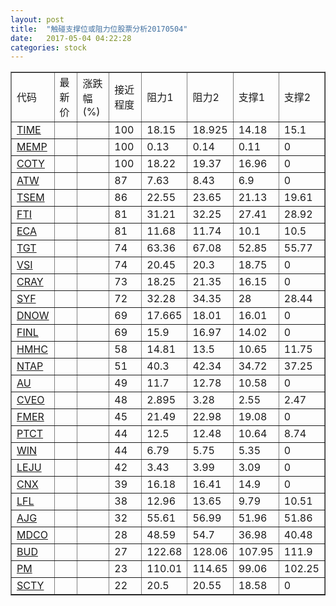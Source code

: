 ```yaml
---
layout: post
title:  "触碰支撑位或阻力位股票分析20170504"
date:   2017-05-04 04:22:28
categories: stock
---
```

<script type="text/javascript">
var stockList = []
stockList.push('gb_time');
stockList.push('gb_memp');
stockList.push('gb_coty');
stockList.push('gb_atw');
stockList.push('gb_tsem');
stockList.push('gb_fti');
stockList.push('gb_eca');
stockList.push('gb_tgt');
stockList.push('gb_vsi');
stockList.push('gb_cray');
stockList.push('gb_syf');
stockList.push('gb_dnow');
stockList.push('gb_finl');
stockList.push('gb_hmhc');
stockList.push('gb_ntap');
stockList.push('gb_au');
stockList.push('gb_cveo');
stockList.push('gb_fmer');
stockList.push('gb_ptct');
stockList.push('gb_win');
stockList.push('gb_leju');
stockList.push('gb_cnx');
stockList.push('gb_lfl');
stockList.push('gb_ajg');
stockList.push('gb_mdco');
stockList.push('gb_bud');
stockList.push('gb_pm');
stockList.push('gb_scty');
</script>
<table border="1">
 <tr>
 <td>代码</td>
 <td>最新价</td>
 <td>涨跌幅(%)</td>
 <td>接近程度</td>
 <td>阻力1</td>
 <td>阻力2</td>
 <td>支撑1</td>
 <td>支撑2</td>
</tr>
  <tr id="time" class="green">
  <td><a href="http://stock.finance.sina.com.cn/usstock/quotes/TIME.html" target="_blank">TIME</a></td><td></td><td></td><td>100</td><td>18.15</td><td>18.925</td><td>14.18</td><td>15.1</td></tr>
  <tr id="memp" class="red">
  <td><a href="http://stock.finance.sina.com.cn/usstock/quotes/MEMP.html" target="_blank">MEMP</a></td><td></td><td></td><td>100</td><td>0.13</td><td>0.14</td><td>0.11</td><td>0</td></tr>
  <tr id="coty" class="red">
  <td><a href="http://stock.finance.sina.com.cn/usstock/quotes/COTY.html" target="_blank">COTY</a></td><td></td><td></td><td>100</td><td>18.22</td><td>19.37</td><td>16.96</td><td>0</td></tr>
  <tr id="atw" class="red">
  <td><a href="http://stock.finance.sina.com.cn/usstock/quotes/ATW.html" target="_blank">ATW</a></td><td></td><td></td><td>87</td><td>7.63</td><td>8.43</td><td>6.9</td><td>0</td></tr>
  <tr id="tsem" class="green">
  <td><a href="http://stock.finance.sina.com.cn/usstock/quotes/TSEM.html" target="_blank">TSEM</a></td><td></td><td></td><td>86</td><td>22.55</td><td>23.65</td><td>21.13</td><td>19.61</td></tr>
  <tr id="fti" class="red">
  <td><a href="http://stock.finance.sina.com.cn/usstock/quotes/FTI.html" target="_blank">FTI</a></td><td></td><td></td><td>81</td><td>31.21</td><td>32.25</td><td>27.41</td><td>28.92</td></tr>
  <tr id="eca" class="green">
  <td><a href="http://stock.finance.sina.com.cn/usstock/quotes/ECA.html" target="_blank">ECA</a></td><td></td><td></td><td>81</td><td>11.68</td><td>11.74</td><td>10.1</td><td>10.5</td></tr>
  <tr id="tgt" class="green">
  <td><a href="http://stock.finance.sina.com.cn/usstock/quotes/TGT.html" target="_blank">TGT</a></td><td></td><td></td><td>74</td><td>63.36</td><td>67.08</td><td>52.85</td><td>55.77</td></tr>
  <tr id="vsi" class="green">
  <td><a href="http://stock.finance.sina.com.cn/usstock/quotes/VSI.html" target="_blank">VSI</a></td><td></td><td></td><td>74</td><td>20.45</td><td>20.3</td><td>18.75</td><td>0</td></tr>
  <tr id="cray" class="red">
  <td><a href="http://stock.finance.sina.com.cn/usstock/quotes/CRAY.html" target="_blank">CRAY</a></td><td></td><td></td><td>73</td><td>18.25</td><td>21.35</td><td>16.15</td><td>0</td></tr>
  <tr id="syf" class="green">
  <td><a href="http://stock.finance.sina.com.cn/usstock/quotes/SYF.html" target="_blank">SYF</a></td><td></td><td></td><td>72</td><td>32.28</td><td>34.35</td><td>28</td><td>28.44</td></tr>
  <tr id="dnow" class="red">
  <td><a href="http://stock.finance.sina.com.cn/usstock/quotes/DNOW.html" target="_blank">DNOW</a></td><td></td><td></td><td>69</td><td>17.665</td><td>18.01</td><td>16.01</td><td>0</td></tr>
  <tr id="finl" class="red">
  <td><a href="http://stock.finance.sina.com.cn/usstock/quotes/FINL.html" target="_blank">FINL</a></td><td></td><td></td><td>69</td><td>15.9</td><td>16.97</td><td>14.02</td><td>0</td></tr>
  <tr id="hmhc" class="green">
  <td><a href="http://stock.finance.sina.com.cn/usstock/quotes/HMHC.html" target="_blank">HMHC</a></td><td></td><td></td><td>58</td><td>14.81</td><td>13.5</td><td>10.65</td><td>11.75</td></tr>
  <tr id="ntap" class="red">
  <td><a href="http://stock.finance.sina.com.cn/usstock/quotes/NTAP.html" target="_blank">NTAP</a></td><td></td><td></td><td>51</td><td>40.3</td><td>42.34</td><td>34.72</td><td>37.25</td></tr>
  <tr id="au" class="red">
  <td><a href="http://stock.finance.sina.com.cn/usstock/quotes/AU.html" target="_blank">AU</a></td><td></td><td></td><td>49</td><td>11.7</td><td>12.78</td><td>10.58</td><td>0</td></tr>
  <tr id="cveo" class="red">
  <td><a href="http://stock.finance.sina.com.cn/usstock/quotes/CVEO.html" target="_blank">CVEO</a></td><td></td><td></td><td>48</td><td>2.895</td><td>3.28</td><td>2.55</td><td>2.47</td></tr>
  <tr id="fmer" class="green">
  <td><a href="http://stock.finance.sina.com.cn/usstock/quotes/FMER.html" target="_blank">FMER</a></td><td></td><td></td><td>45</td><td>21.49</td><td>22.98</td><td>19.08</td><td>0</td></tr>
  <tr id="ptct" class="red">
  <td><a href="http://stock.finance.sina.com.cn/usstock/quotes/PTCT.html" target="_blank">PTCT</a></td><td></td><td></td><td>44</td><td>12.5</td><td>12.48</td><td>10.64</td><td>8.74</td></tr>
  <tr id="win" class="green">
  <td><a href="http://stock.finance.sina.com.cn/usstock/quotes/WIN.html" target="_blank">WIN</a></td><td></td><td></td><td>44</td><td>6.79</td><td>5.75</td><td>5.35</td><td>0</td></tr>
  <tr id="leju" class="red">
  <td><a href="http://stock.finance.sina.com.cn/usstock/quotes/LEJU.html" target="_blank">LEJU</a></td><td></td><td></td><td>42</td><td>3.43</td><td>3.99</td><td>3.09</td><td>0</td></tr>
  <tr id="cnx" class="red">
  <td><a href="http://stock.finance.sina.com.cn/usstock/quotes/CNX.html" target="_blank">CNX</a></td><td></td><td></td><td>39</td><td>16.18</td><td>16.41</td><td>14.9</td><td>0</td></tr>
  <tr id="lfl" class="red">
  <td><a href="http://stock.finance.sina.com.cn/usstock/quotes/LFL.html" target="_blank">LFL</a></td><td></td><td></td><td>38</td><td>12.96</td><td>13.65</td><td>9.79</td><td>10.51</td></tr>
  <tr id="ajg" class="red">
  <td><a href="http://stock.finance.sina.com.cn/usstock/quotes/AJG.html" target="_blank">AJG</a></td><td></td><td></td><td>32</td><td>55.61</td><td>56.99</td><td>51.96</td><td>51.86</td></tr>
  <tr id="mdco" class="red">
  <td><a href="http://stock.finance.sina.com.cn/usstock/quotes/MDCO.html" target="_blank">MDCO</a></td><td></td><td></td><td>28</td><td>48.59</td><td>54.7</td><td>36.98</td><td>40.48</td></tr>
  <tr id="bud" class="green">
  <td><a href="http://stock.finance.sina.com.cn/usstock/quotes/BUD.html" target="_blank">BUD</a></td><td></td><td></td><td>27</td><td>122.68</td><td>128.06</td><td>107.95</td><td>111.9</td></tr>
  <tr id="pm" class="green">
  <td><a href="http://stock.finance.sina.com.cn/usstock/quotes/PM.html" target="_blank">PM</a></td><td></td><td></td><td>23</td><td>110.01</td><td>114.65</td><td>99.06</td><td>102.25</td></tr>
  <tr id="scty" class="red">
  <td><a href="http://stock.finance.sina.com.cn/usstock/quotes/SCTY.html" target="_blank">SCTY</a></td><td></td><td></td><td>22</td><td>20.5</td><td>20.55</td><td>18.58</td><td>0</td></tr>
</table>
